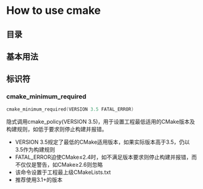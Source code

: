 # How to use cmake

## 目录

## 基本用法

## 标识符

### cmake_minimum_required

```c
cmake_minimum_required(VERSION 3.5 FATAL_ERROR)
```

隐式调用cmake_policy(VERSION 3.5)，用于设置工程最低适用的CMake版本及构建规则，如低于要求则停止构建并报错。

* VERSION 3.5规定了最低的CMake适用版本，如果实际版本高于3.5，仍以3.5作为构建规则
* FATAL_ERROR迫使CMake≤2.4时，如不满足版本要求则停止构建并报错，而不仅仅是警告，如CMake≥2.6则忽略
* 该命令设置于工程最上级CMakeLists.txt
* 推荐使用3.1+的版本

